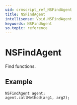 ```yaml
---
uid: crmscript_ref_NSFindAgent
title: NSFindAgent
intellisense: Void.NSFindAgent
keywords: NSFindAgent
so.topic: reference
---
```


# NSFindAgent

Find functions.

## Example

```crmscript
NSFindAgent agent;
agent.callMethod(arg1, arg2);
```
